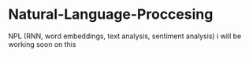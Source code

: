 # Natural-Language-Proccesing
NPL (RNN, word embeddings, text analysis, sentiment analysis) i will be working soon on this 
